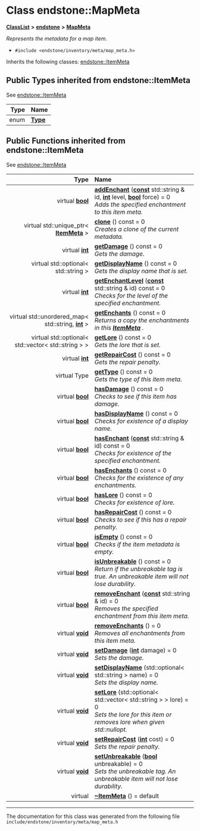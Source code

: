 

# Class endstone::MapMeta



[**ClassList**](annotated.md) **>** [**endstone**](namespaceendstone.md) **>** [**MapMeta**](classendstone_1_1MapMeta.md)



_Represents the metadata for a map item._ 

* `#include <endstone/inventory/meta/map_meta.h>`



Inherits the following classes: [endstone::ItemMeta](classendstone_1_1ItemMeta.md)
















## Public Types inherited from endstone::ItemMeta

See [endstone::ItemMeta](classendstone_1_1ItemMeta.md)

| Type | Name |
| ---: | :--- |
| enum  | [**Type**](classendstone_1_1ItemMeta.md#enum-type)  <br> |








































## Public Functions inherited from endstone::ItemMeta

See [endstone::ItemMeta](classendstone_1_1ItemMeta.md)

| Type | Name |
| ---: | :--- |
| virtual [**bool**](classendstone_1_1Vector.md) | [**addEnchant**](classendstone_1_1ItemMeta.md#function-addenchant) ([**const**](classendstone_1_1Vector.md) std::string & id, [**int**](classendstone_1_1Vector.md) level, [**bool**](classendstone_1_1Vector.md) force) = 0<br>_Adds the specified enchantment to this item meta._  |
| virtual std::unique\_ptr&lt; [**ItemMeta**](classendstone_1_1ItemMeta.md) &gt; | [**clone**](classendstone_1_1ItemMeta.md#function-clone) () const = 0<br>_Creates a clone of the current metadata._  |
| virtual [**int**](classendstone_1_1Vector.md) | [**getDamage**](classendstone_1_1ItemMeta.md#function-getdamage) () const = 0<br>_Gets the damage._  |
| virtual std::optional&lt; std::string &gt; | [**getDisplayName**](classendstone_1_1ItemMeta.md#function-getdisplayname) () const = 0<br>_Gets the display name that is set._  |
| virtual [**int**](classendstone_1_1Vector.md) | [**getEnchantLevel**](classendstone_1_1ItemMeta.md#function-getenchantlevel) ([**const**](classendstone_1_1Vector.md) std::string & id) const = 0<br>_Checks for the level of the specified enchantment._  |
| virtual std::unordered\_map&lt; std::string, [**int**](classendstone_1_1Vector.md) &gt; | [**getEnchants**](classendstone_1_1ItemMeta.md#function-getenchants) () const = 0<br>_Returns a copy the enchantments in this_ [_**ItemMeta**_](classendstone_1_1ItemMeta.md) _._ |
| virtual std::optional&lt; std::vector&lt; std::string &gt; &gt; | [**getLore**](classendstone_1_1ItemMeta.md#function-getlore) () const = 0<br>_Gets the lore that is set._  |
| virtual [**int**](classendstone_1_1Vector.md) | [**getRepairCost**](classendstone_1_1ItemMeta.md#function-getrepaircost) () const = 0<br>_Gets the repair penalty._  |
| virtual Type | [**getType**](classendstone_1_1ItemMeta.md#function-gettype) () const = 0<br>_Gets the type of this item meta._  |
| virtual [**bool**](classendstone_1_1Vector.md) | [**hasDamage**](classendstone_1_1ItemMeta.md#function-hasdamage) () const = 0<br>_Checks to see if this item has damage._  |
| virtual [**bool**](classendstone_1_1Vector.md) | [**hasDisplayName**](classendstone_1_1ItemMeta.md#function-hasdisplayname) () const = 0<br>_Checks for existence of a display name._  |
| virtual [**bool**](classendstone_1_1Vector.md) | [**hasEnchant**](classendstone_1_1ItemMeta.md#function-hasenchant) ([**const**](classendstone_1_1Vector.md) std::string & id) const = 0<br>_Checks for existence of the specified enchantment._  |
| virtual [**bool**](classendstone_1_1Vector.md) | [**hasEnchants**](classendstone_1_1ItemMeta.md#function-hasenchants) () const = 0<br>_Checks for the existence of any enchantments._  |
| virtual [**bool**](classendstone_1_1Vector.md) | [**hasLore**](classendstone_1_1ItemMeta.md#function-haslore) () const = 0<br>_Checks for existence of lore._  |
| virtual [**bool**](classendstone_1_1Vector.md) | [**hasRepairCost**](classendstone_1_1ItemMeta.md#function-hasrepaircost) () const = 0<br>_Checks to see if this has a repair penalty._  |
| virtual [**bool**](classendstone_1_1Vector.md) | [**isEmpty**](classendstone_1_1ItemMeta.md#function-isempty) () const = 0<br>_Checks if the item metadata is empty._  |
| virtual [**bool**](classendstone_1_1Vector.md) | [**isUnbreakable**](classendstone_1_1ItemMeta.md#function-isunbreakable) () const = 0<br>_Return if the unbreakable tag is true. An unbreakable item will not lose durability._  |
| virtual [**bool**](classendstone_1_1Vector.md) | [**removeEnchant**](classendstone_1_1ItemMeta.md#function-removeenchant) ([**const**](classendstone_1_1Vector.md) std::string & id) = 0<br>_Removes the specified enchantment from this item meta._  |
| virtual [**void**](classendstone_1_1Vector.md) | [**removeEnchants**](classendstone_1_1ItemMeta.md#function-removeenchants) () = 0<br>_Removes all enchantments from this item meta._  |
| virtual [**void**](classendstone_1_1Vector.md) | [**setDamage**](classendstone_1_1ItemMeta.md#function-setdamage) ([**int**](classendstone_1_1Vector.md) damage) = 0<br>_Sets the damage._  |
| virtual [**void**](classendstone_1_1Vector.md) | [**setDisplayName**](classendstone_1_1ItemMeta.md#function-setdisplayname) (std::optional&lt; std::string &gt; name) = 0<br>_Sets the display name._  |
| virtual [**void**](classendstone_1_1Vector.md) | [**setLore**](classendstone_1_1ItemMeta.md#function-setlore) (std::optional&lt; std::vector&lt; std::string &gt; &gt; lore) = 0<br>_Sets the lore for this item or removes lore when given std::nullopt._  |
| virtual [**void**](classendstone_1_1Vector.md) | [**setRepairCost**](classendstone_1_1ItemMeta.md#function-setrepaircost) ([**int**](classendstone_1_1Vector.md) cost) = 0<br>_Sets the repair penalty._  |
| virtual [**void**](classendstone_1_1Vector.md) | [**setUnbreakable**](classendstone_1_1ItemMeta.md#function-setunbreakable) ([**bool**](classendstone_1_1Vector.md) unbreakable) = 0<br>_Sets the unbreakable tag. An unbreakable item will not lose durability._  |
| virtual  | [**~ItemMeta**](classendstone_1_1ItemMeta.md#function-itemmeta) () = default<br> |























































------------------------------
The documentation for this class was generated from the following file `include/endstone/inventory/meta/map_meta.h`

